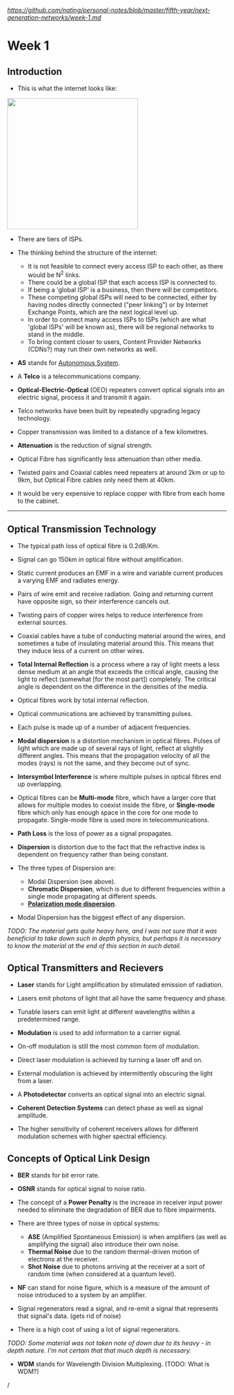 
*https://github.com/nating/personal-notes/blob/master/fifth-year/next-generation-networks/week-1.md*

# Week 1

## Introduction

* This is what the internet looks like:  
<img width="300" src="https://github.com/nating/personal-notes/blob/master/fifth-year/next-generation-networks/images/internet-structure.png"/>

* There are tiers of ISPs.

* The thinking behind the structure of the internet:
  * It is not feasible to connect every access ISP to each other, as there would be N<sup>2</sup> links.
  * There could be a global ISP that each access ISP is connected to.
  * If being a 'global ISP' is a business, then there will be competitors.
  * These competing global ISPs will need to be connected, either by having nodes directly connected ("peer linking") or by Internet Exchange Points, which are the next logical level up.
  * In order to connect many access ISPs to ISPs (which are what 'global ISPs' will be known as), there will be regional networks to stand in the middle.
  * To bring content closer to users, Content Provider Networks (CDNs?) may run their own networks as well.

* **AS** stands for [Autonomous System](https://en.wikipedia.org/wiki/Autonomous_system_(Internet)).

* A **Telco** is a telecommunications company.

* **Optical-Electric-Optical** (OEO) repeaters convert optical signals into an electric signal, process it and transmit it again.

* Telco networks have been built by repeatedly upgrading legacy technology.

* Copper transmission was limited to a distance of a few kilometres.

* **Attenuation** is the reduction of signal strength.

* Optical Fibre has significantly less attenuation than other media.

* Twisted pairs and Coaxial cables need repeaters at around 2km or up to 9km, but Optical Fibre cables only need them at 40km.

* It would be very expensive to replace copper with fibre from each home to the cabinet.

---

## Optical Transmission Technology

* The typical path loss of optical fibre is 0.2dB/Km.

* Signal can go 150km in optical fibre without amplification.

* Static current produces an EMF in a wire and variable current produces a varying EMF and radiates energy.

* Pairs of wire emit and receive radiation. Going and returning current have opposite sign, so their interference cancels out.

* Twisting pairs of copper wires helps to reduce interference from external sources.

* Coaxial cables have a tube of conducting material around the wires, and sometimes a tube of insulating material around this. This means that they induce less of a current on other wires.

* **Total Internal Reflection** is a process where a ray of light meets a less dense medium at an angle that exceeds the critical angle, causing the light to reflect (somewhat [for the most part]) completely. The critical angle is dependent on the difference in the densities of the media.

* Optical fibres work by total internal reflection.

* Optical communications are achieved by transmitting pulses.

* Each pulse is made up of a number of adjacent frequencies.

* **Modal dispersion** is a distortion mechanism in optical fibres. Pulses of light which are made up of several rays of light, reflect at slightly different angles. This means that the propagation velocity of all the modes (rays) is not the same, and they become out of sync.

* **Intersymbol Interference** is where multiple pulses in optical fibres end up overlapping.

* Optical fibres can be **Multi-mode** fibre, which have a larger core that allows for multiple modes to coexist inside the fibre, or **Single-mode** fibre which only has enough space in the core for one mode to propagate. Single-mode fibre is used more in telecommunications.

* **Path Loss** is the loss of power as a signal propagates.

* **Dispersion** is distortion due to the fact that the refractive index is dependent on frequency rather than being constant.

* The three types of Dispersion are:
  * Modal Dispersion (see above).
  * **Chromatic Dispersion**, which is due to different frequencies within a single mode propagating at different speeds.
  * **[Polarization mode dispersion](https://en.wikipedia.org/wiki/Polarization_mode_dispersion)**.

* Modal Dispersion has the biggest effect of any dispersion.

*TODO: The material gets quite heavy here, and I was not sure that it was beneficial to take down such in depth physics, but perhaps it is necessary to know the material at the end of this section in such detail.*

## Optical Transmitters and Recievers

* **Laser** stands for Light amplification by stimulated emission of radiation.

* Lasers emit photons of light that all have the same frequency and phase.

* Tunable lasers can emit light at different wavelengths within a predetermined range.

* **Modulation** is used to add information to a carrier signal.

* On-off modulation is still the most common form of modulation.

* Direct laser modulation is achieved by turning a laser off and on.

* External modulation is achieved by intermittently obscuring the light from a laser.

* A **Photodetector** converts an optical signal into an electric signal.

* **Coherent Detection Systems** can detect phase as well as signal amplitude.

* The higher sensitivity of coherent receivers allows for different modulation schemes with higher spectral efficiency.

## Concepts of Optical Link Design

* **BER** stands for bit error rate.

* **OSNR** stands for optical signal to noise ratio.

* The concept of a **Power Penalty** is the increase in receiver input power needed to eliminate the degradation of BER due to fibre impairments.

* There are three types of noise in optical systems:
  * **ASE** (Amplified Spontaneous Emission) is when amplifiers (as well as amplifying the signal) also introduce their own noise.
  * **Thermal Noise** due to the random thermal-driven motion of electrons at the receiver.
  * **Shot Noise** due to photons arriving at the receiver at a sort of random time (when considered at a quantum level).

* **NF** can stand for noise figure, which is a measure of the amount of noise introduced to a system by an amplifier.

* Signal regenerators read a signal, and re-emit a signal that represents that signal's data. (gets rid of noise)

* There is a high cost of using a lot of signal regenerators.

*TODO: Some material was not taken note of down due to its heavy - in depth nature. I'm not certain that that much depth is necessary.*

* **WDM** stands for Wavelength Division Multiplexing. (TODO: What is WDM?)





/
